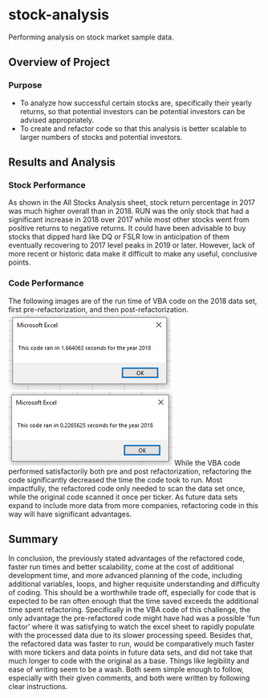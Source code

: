 # stock-analysis
Performing analysis on stock market sample data.

## Overview of Project

### Purpose
- To analyze how successful certain stocks are, specifically their yearly returns, so that potential investors can be potential investors can be advised appropriately. 
- To create and refactor code so that this analysis is better scalable to larger numbers of stocks and potential investors. 

## Results and Analysis

### Stock Performance
As shown in the All Stocks Analysis sheet, stock return percentage in 2017 was much higher overall than in 2018. RUN was the only stock that had a significant increase in 2018 over 2017 while most other stocks went from positive returns to negative returns. It could have been advisable to buy stocks that dipped hard like DQ or FSLR low in anticipation of them eventually recovering to 2017 level peaks in 2019 or later. However, lack of more recent or historic data make it difficult to make any useful, conclusive points.

### Code Performance
The following images are of the run time of VBA code on the 2018 data set, first pre-refactorization, and then post-refactorization. 
![VBA_Challenge_2018_UF](resources/VBA_Challenge_2018_UF.png)
![VBA_Challenge_2018](resources/VBA_Challenge_2018.png)
While the VBA code performed satisfactorily both pre and post refactorization, refactoring the code significantly decreased the time the code took to run. Most impactfully, the refactored code only needed to scan the data set once, while the original code scanned it once per ticker. As future data sets expand to include more data from more companies, refactoring code in this way will have significant advantages. 

## Summary
In conclusion, the previously stated advantages of the refactored code, faster run times and better scalability, come at the cost of additional development time, and more advanced planning of the code, including additional variables, loops, and higher requisite understanding and difficulty of coding. This should be a worthwhile trade off, especially for code that is expected to be ran often enough that the time saved exceeds the additional time spent refactoring. 
Specifically in the VBA code of this challenge, the only advantage the pre-refactored code might have had was a possible 'fun factor' where it was satisfying to watch the excel sheet to rapidly populate with the processed data due to its slower processing speed. Besides that, the refactored data was faster to run, would be comparatively much faster with more tickers and data points in future data sets, and did not take that much longer to code with the original as a base. Things like legibility and ease of writing seem to be a wash. Both seem simple enough to follow, especially with their given comments, and both were written by following clear instructions. 
